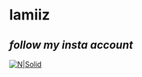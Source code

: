 # lamiiz

## _follow my insta account_

[![N|Solid](https://upload.wikimedia.org/wikipedia/commons/5/58/Instagram-Icon.png )]([https://nodesource.com/products/nsolid](https://instagram.com/l4miii_x?igshid=YmMyMTA2M2Y=))
